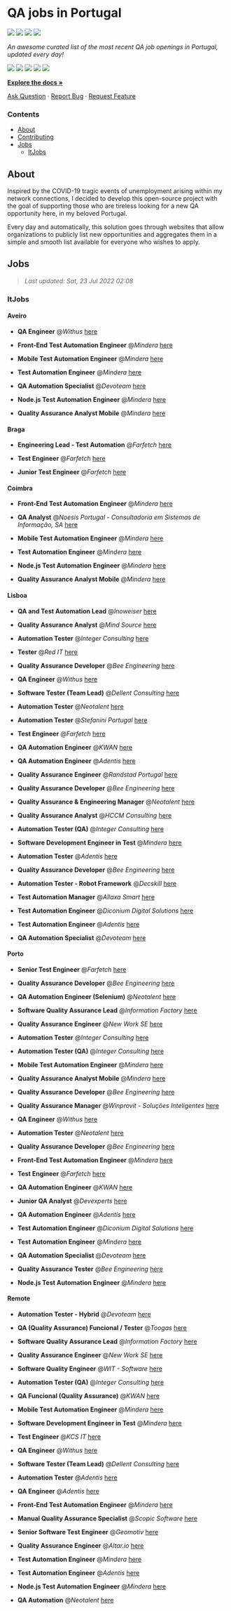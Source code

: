 QA jobs in Portugal
========================

![](https://img.shields.io/static/v1?label=%F0%9F%8C%9F&message=If%20Useful&color=BC4E99)
[![](https://img.shields.io/github/stars/sergiomartins8/qa-jobs-in-portugal)](https://github.com/sergiomartins8/qa-jobs-in-portugal/stargazers)
[![](https://img.shields.io/github/forks/sergiomartins8/qa-jobs-in-portugal)](https://github.com/sergiomartins8/qa-jobs-in-portugal/network/members)
[![](https://img.shields.io/badge/-sergiomartins8-blue?logo=Linkedin&logoColor=white)](https://www.linkedin.com/in/sergiomartins8/)

_An awesome curated list of the most recent QA job openings in Portugal, updated every day!_

[![](https://img.shields.io/github/v/release/sergiomartins8/qa-jobs-in-portugal)](https://github.com/sergiomartins8/qa-jobs-in-portugal/releases)
[![](https://github.com/sergiomartins8/qa-jobs-in-portugal/workflows/release/badge.svg)](https://github.com/sergiomartins8/qa-jobs-in-portugal/actions?query=workflow%3Arelease)
[![](https://img.shields.io/github/issues/sergiomartins8/qa-jobs-in-portugal)](https://github.com/sergiomartins8/qa-jobs-in-portugal/issues)
[![](https://img.shields.io/github/contributors/sergiomartins8/qa-jobs-in-portugal)](https://github.com/sergiomartins8/qa-jobs-in-portugal/graphs/contributors)
[![](https://img.shields.io/github/license/sergiomartins8/qa-jobs-in-portugal)](https://github.com/sergiomartins8/qa-jobs-in-portugal/blob/master/LICENSE)

**[Explore the docs »](https://github.com/sergiomartins8/qa-jobs-in-portugal/blob/master/docs/DOCUMENTATION.md)**

[Ask Question](https://github.com/sergiomartins8/qa-jobs-in-portugal/issues) 
·
[Report Bug](https://github.com/sergiomartins8/qa-jobs-in-portugal/issues)
·
[Request Feature](https://github.com/sergiomartins8/qa-jobs-in-portugal/issues)

### Contents
* [About](#about)
* [Contributing](https://github.com/sergiomartins8/qa-jobs-in-portugal/blob/master/docs/CONTRIBUTING.md)
* [Jobs](#jobs)
  * [ItJobs](#itjobs)

## About
Inspired by the COVID-19 tragic events of unemployment arising within my network connections, I decided to develop this open-source project with the goal of supporting those who are tireless looking for a new QA opportunity here, in my beloved Portugal.

Every day and automatically, this solution goes through websites that allow organizations to publicly list new opportunities and aggregates them in a simple and smooth list available for everyone who wishes to apply.

Jobs
---------

> _Last updated: Sat, 23 Jul 2022 02:08_

### ItJobs

#### Aveiro

- **QA Engineer** @_Withus_ [here](https://www.itjobs.pt/oferta/437649/qa-engineer)


- **Front-End Test Automation Engineer** @_Mindera_ [here](https://www.itjobs.pt/oferta/437146/front-end-test-automation-engineer)


- **Mobile Test Automation Engineer** @_Mindera_ [here](https://www.itjobs.pt/oferta/437272/mobile-test-automation-engineer)


- **Test Automation Engineer** @_Mindera_ [here](https://www.itjobs.pt/oferta/437860/test-automation-engineer)


- **QA Automation Specialist** @_Devoteam_ [here](https://www.itjobs.pt/oferta/437672/qa-automation-specialist)


- **Node.js Test Automation Engineer** @_Mindera_ [here](https://www.itjobs.pt/oferta/436294/node-js-test-automation-engineer)


- **Quality Assurance Analyst Mobile** @_Mindera_ [here](https://www.itjobs.pt/oferta/437853/quality-assurance-analyst-mobile)

#### Braga

- **Engineering Lead - Test Automation** @_Farfetch_ [here](https://www.itjobs.pt/oferta/438177/engineering-lead-test-automation)


- **Test Engineer** @_Farfetch_ [here](https://www.itjobs.pt/oferta/438171/test-engineer)


- **Junior Test Engineer** @_Farfetch_ [here](https://www.itjobs.pt/oferta/437766/junior-test-engineer)

#### Coimbra

- **Front-End Test Automation Engineer** @_Mindera_ [here](https://www.itjobs.pt/oferta/437146/front-end-test-automation-engineer)


- **QA Analyst** @_Noesis Portugal - Consultadoria em Sistemas de Informação, SA_ [here](https://www.itjobs.pt/oferta/436899/qa-analyst)


- **Mobile Test Automation Engineer** @_Mindera_ [here](https://www.itjobs.pt/oferta/437272/mobile-test-automation-engineer)


- **Test Automation Engineer** @_Mindera_ [here](https://www.itjobs.pt/oferta/437860/test-automation-engineer)


- **Node.js Test Automation Engineer** @_Mindera_ [here](https://www.itjobs.pt/oferta/436294/node-js-test-automation-engineer)


- **Quality Assurance Analyst Mobile** @_Mindera_ [here](https://www.itjobs.pt/oferta/437853/quality-assurance-analyst-mobile)

#### Lisboa

- **QA and Test Automation Lead** @_Inoweiser_ [here](https://www.itjobs.pt/oferta/437172/qa-and-test-automation-lead)


- **Quality Assurance Analyst** @_Mind Source_ [here](https://www.itjobs.pt/oferta/436028/quality-assurance-analyst)


- **Automation Tester** @_Integer Consulting_ [here](https://www.itjobs.pt/oferta/436092/automation-tester)


- **Tester** @_Red IT_ [here](https://www.itjobs.pt/oferta/436802/tester)


- **Quality Assurance Developer** @_Bee Engineering_ [here](https://www.itjobs.pt/oferta/436745/quality-assurance-developer)


- **QA Engineer** @_Withus_ [here](https://www.itjobs.pt/oferta/437649/qa-engineer)


- **Software Tester (Team Lead)** @_Dellent Consulting_ [here](https://www.itjobs.pt/oferta/437358/software-tester-team-lead)


- **Automation Tester** @_Neotalent_ [here](https://www.itjobs.pt/oferta/435458/automation-tester)


- **Automation Tester** @_Stefanini Portugal_ [here](https://www.itjobs.pt/oferta/436930/automation-tester)


- **Test Engineer** @_Farfetch_ [here](https://www.itjobs.pt/oferta/438171/test-engineer)


- **QA Automation Engineer** @_KWAN_ [here](https://www.itjobs.pt/oferta/435346/qa-automation-engineer)


- **QA Automation Engineer** @_Adentis_ [here](https://www.itjobs.pt/oferta/438493/qa-automation-engineer)


- **Quality Assurance Engineer** @_Randstad Portugal_ [here](https://www.itjobs.pt/oferta/438336/quality-assurance-engineer)


- **Quality Assurance Developer** @_Bee Engineering_ [here](https://www.itjobs.pt/oferta/437241/quality-assurance-developer)


- **Quality Assurance & Engineering Manager** @_Neotalent_ [here](https://www.itjobs.pt/oferta/435450/quality-assurance-engineering-manager)


- **Quality Assurance Analyst** @_HCCM Consulting_ [here](https://www.itjobs.pt/oferta/436993/quality-assurance-analyst)


- **Automation Tester (QA)** @_Integer Consulting_ [here](https://www.itjobs.pt/oferta/435356/automation-tester-qa)


- **Software Development Engineer in Test** @_Mindera_ [here](https://www.itjobs.pt/oferta/437145/software-development-engineer-in-test)


- **Automation Tester** @_Adentis_ [here](https://www.itjobs.pt/oferta/437608/automation-tester)


- **Quality Assurance Developer** @_Bee Engineering_ [here](https://www.itjobs.pt/oferta/436734/quality-assurance-developer)


- **Automation Tester - Robot Framework** @_Decskill_ [here](https://www.itjobs.pt/oferta/437627/automation-tester-robot-framework)


- **Test Automation Manager** @_Allaxa Smart_ [here](https://www.itjobs.pt/oferta/438406/test-automation-manager)


- **Test Automation Engineer** @_Diconium Digital Solutions_ [here](https://www.itjobs.pt/oferta/438355/test-automation-engineer)


- **Test Automation Engineer** @_Adentis_ [here](https://www.itjobs.pt/oferta/436818/test-automation-engineer)


- **QA Automation Specialist** @_Devoteam_ [here](https://www.itjobs.pt/oferta/437672/qa-automation-specialist)

#### Porto

- **Senior Test Engineer** @_Farfetch_ [here](https://www.itjobs.pt/oferta/436632/senior-test-engineer)


- **Quality Assurance Developer** @_Bee Engineering_ [here](https://www.itjobs.pt/oferta/437241/quality-assurance-developer)


- **QA Automation Engineer (Selenium)** @_Neotalent_ [here](https://www.itjobs.pt/oferta/435806/qa-automation-engineer-selenium)


- **Software Quality Assurance Lead** @_Information Factory_ [here](https://www.itjobs.pt/oferta/438433/software-quality-assurance-lead)


- **Quality Assurance Engineer** @_New Work SE_ [here](https://www.itjobs.pt/oferta/437078/quality-assurance-engineer)


- **Automation Tester** @_Integer Consulting_ [here](https://www.itjobs.pt/oferta/436092/automation-tester)


- **Automation Tester (QA)** @_Integer Consulting_ [here](https://www.itjobs.pt/oferta/435356/automation-tester-qa)


- **Mobile Test Automation Engineer** @_Mindera_ [here](https://www.itjobs.pt/oferta/437272/mobile-test-automation-engineer)


- **Quality Assurance Analyst Mobile** @_Mindera_ [here](https://www.itjobs.pt/oferta/437853/quality-assurance-analyst-mobile)


- **Quality Assurance Developer** @_Bee Engineering_ [here](https://www.itjobs.pt/oferta/436745/quality-assurance-developer)


- **Quality Assurance Manager** @_Winprovit - Soluções Inteligentes_ [here](https://www.itjobs.pt/oferta/436353/quality-assurance-manager)


- **QA Engineer** @_Withus_ [here](https://www.itjobs.pt/oferta/437649/qa-engineer)


- **Automation Tester** @_Neotalent_ [here](https://www.itjobs.pt/oferta/435458/automation-tester)


- **Quality Assurance Developer** @_Bee Engineering_ [here](https://www.itjobs.pt/oferta/436734/quality-assurance-developer)


- **Front-End Test Automation Engineer** @_Mindera_ [here](https://www.itjobs.pt/oferta/437146/front-end-test-automation-engineer)


- **Test Engineer** @_Farfetch_ [here](https://www.itjobs.pt/oferta/438171/test-engineer)


- **QA Automation Engineer** @_KWAN_ [here](https://www.itjobs.pt/oferta/435346/qa-automation-engineer)


- **Junior QA Analyst** @_Devexperts_ [here](https://www.itjobs.pt/oferta/437997/junior-qa-analyst)


- **QA Automation Engineer** @_Adentis_ [here](https://www.itjobs.pt/oferta/438493/qa-automation-engineer)


- **Test Automation Engineer** @_Diconium Digital Solutions_ [here](https://www.itjobs.pt/oferta/438355/test-automation-engineer)


- **Test Automation Engineer** @_Mindera_ [here](https://www.itjobs.pt/oferta/437860/test-automation-engineer)


- **QA Automation Specialist** @_Devoteam_ [here](https://www.itjobs.pt/oferta/437672/qa-automation-specialist)


- **Quality Assurance Tester** @_Bee Engineering_ [here](https://www.itjobs.pt/oferta/438195/quality-assurance-tester)


- **Node.js Test Automation Engineer** @_Mindera_ [here](https://www.itjobs.pt/oferta/436294/node-js-test-automation-engineer)

#### Remote

- **Automation Tester - Hybrid** @_Devoteam_ [here](https://www.itjobs.pt/oferta/435296/automation-tester-hybrid)


- **QA (Quality Assurance) Funcional / Tester** @_Toogas_ [here](https://www.itjobs.pt/oferta/436935/qa-quality-assurance-funcional-tester)


- **Software Quality Assurance Lead** @_Information Factory_ [here](https://www.itjobs.pt/oferta/438433/software-quality-assurance-lead)


- **Quality Assurance Engineer** @_New Work SE_ [here](https://www.itjobs.pt/oferta/437078/quality-assurance-engineer)


- **Software Quality Engineer** @_WIT - Software_ [here](https://www.itjobs.pt/oferta/437168/software-quality-engineer)


- **Automation Tester (QA)** @_Integer Consulting_ [here](https://www.itjobs.pt/oferta/435356/automation-tester-qa)


- **QA Funcional (Quality Assurance)** @_KWAN_ [here](https://www.itjobs.pt/oferta/436391/qa-funcional-quality-assurance)


- **Mobile Test Automation Engineer** @_Mindera_ [here](https://www.itjobs.pt/oferta/437272/mobile-test-automation-engineer)


- **Software Development Engineer in Test** @_Mindera_ [here](https://www.itjobs.pt/oferta/437145/software-development-engineer-in-test)


- **Test Engineer** @_KCS IT_ [here](https://www.itjobs.pt/oferta/437592/test-engineer)


- **QA Engineer** @_Withus_ [here](https://www.itjobs.pt/oferta/437649/qa-engineer)


- **Software Tester (Team Lead)** @_Dellent Consulting_ [here](https://www.itjobs.pt/oferta/437358/software-tester-team-lead)


- **Automation Tester** @_Adentis_ [here](https://www.itjobs.pt/oferta/437608/automation-tester)


- **QA Engineer** @_Adentis_ [here](https://www.itjobs.pt/oferta/436949/qa-engineer)


- **Front-End Test Automation Engineer** @_Mindera_ [here](https://www.itjobs.pt/oferta/437146/front-end-test-automation-engineer)


- **Manual Quality Assurance Specialist** @_Scopic Software_ [here](https://www.itjobs.pt/oferta/438057/manual-quality-assurance-specialist)


- **Senior Software Test Engineer** @_Geomotiv_ [here](https://www.itjobs.pt/oferta/437821/senior-software-test-engineer)


- **Quality Assurance Engineer** @_Altar.io_ [here](https://www.itjobs.pt/oferta/438284/quality-assurance-engineer)


- **Test Automation Engineer** @_Mindera_ [here](https://www.itjobs.pt/oferta/437860/test-automation-engineer)


- **Test Automation Engineer** @_Adentis_ [here](https://www.itjobs.pt/oferta/436818/test-automation-engineer)


- **Node.js Test Automation Engineer** @_Mindera_ [here](https://www.itjobs.pt/oferta/436294/node-js-test-automation-engineer)


- **QA Automation** @_Neotalent_ [here](https://www.itjobs.pt/oferta/435956/qa-automation)


